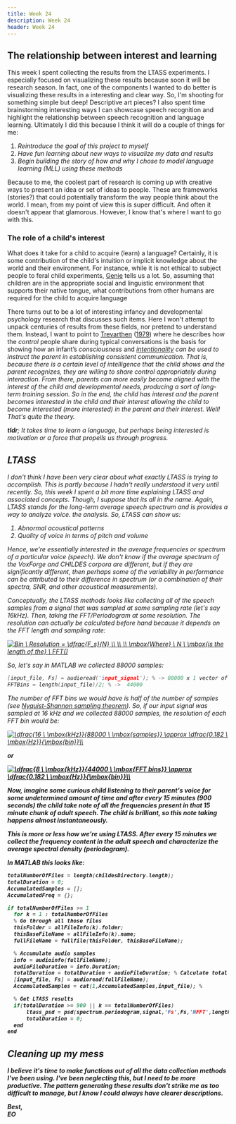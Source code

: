 ```yaml
---
title: Week 24
description: Week 24
header: Week 24
---
```


## The relationship between interest and learning
This week I spent collecting the results from the LTASS experiments. I especially focused on visualizing these results because soon it will be research season. In fact, one of the components I wanted to do better is visualizing these results in a interesting and clear way. So, I'm shooting for something simple but deep! Descriptive art pieces? I also spent time brainstorming interesting ways I can showcase speech recognition and highlight the relationship between speech recognition and language learning. Ultimately I did this because I think it will do a couple of things for me:

1. <i>Reintroduce the goal of this project to myself</i>
2. <i>Have fun learning about new ways to visualize my data and results</i>
3. <i>Begin building the story of how and why I chose to model language learning (MLL) using these methods</i>

Because to me, the coolest part of research is coming up with creative ways to present an idea or set of ideas to people. These are frameworks (stories?) that could potentially transform the way people think about the world. I mean, from my point of view this is super difficult. And often it doesn't appear that glamorous. However, I know that's where I want to go with this.

### The role of a child's interest
What does it take for a child to acquire (learn) a language? Certainly, it is some contribution of the child's intuition or implicit knowledge about the world and their environment. For instance, while it is not ethical to subject people to feral child experiments, [Genie](https://en.wikipedia.org/wiki/Genie_(feral_child)) tells us a lot. So, assuming that children are in the appropriate  social and linguistic environment that supports their native tongue, what contributions from other humans are required for the child to acquire language

There turns out to be a lot of interesting infancy and developmental psychology research that discusses such items. Here I won't attempt to unpack centuries of results from these fields, nor pretend to understand them. Instead, I want to point to [Trevarthen](http://citeseerx.ist.psu.edu/viewdoc/download?doi=10.1.1.475.9911&rep=rep1&type=pdf) ([1979](https://philpapers.org/rec/TRECAC-2)) where he describes how the <i>control</i> people share during typical conversations is the basis for showing how an infant’s <i>consciousness</i> and <i>[intentionality](https://en.wikipedia.org/wiki/Intentionality]</i>) can be used to instruct the parent in establishing consistent communication. That is, because there is a certain level of intelligence that the child shows and the parent <i>recognizes</i>, they are willing to share control appropriately during interaction. From there, parents can more easily become aligned with the interest of the child and developmental needs, producing a sort of long-term training session. So in the end, the child has interest and the parent becomes interested in the child and their interest allowing the child to become interested (more interested) in the parent and their interest. Well! That's quite the theory.

<b>tldr</b>; <i>It takes time to learn a language, but perhaps being interested is motivation or a force that propells us through progress.</i>

## LTASS
I don't think I have been very clear about what exactly LTASS is trying to accomplish. This is partly because I hadn't really understood it very until recently. So, this week I spent a bit more time explaining LTASS and associated concepts. Though, I suppose that its all in the name. Again, LTASS stands for the long-term average speech spectrum and is provides a way to analyze voice. the analysis. So, LTASS can show us:

1. Abnormal acoustical patterns
2. Quality of voice in terms of pitch and volume

Hence, we're essentially interested in the average frequencies or spectrum of a particular voice (speech). We don't know if the average spectrum of the VoxForge and CHILDES corpora are different, but if they are significantly different, then perhaps some of the variability in performance can be attributed to their difference in spectrum (or a combination of their spectra, SNR, and other acoustical measurements).

Conceptually, the LTASS methods looks like collecting all of the speech samples from a signal that was sampled at some sampling rate (let's say 16kHz). Then, taking the FFT/Periodogram at some resolution. The resolution can actually be calculated before hand because it depends on the FFT length and sampling rate:

<a href="https://www.codecogs.com/eqnedit.php?latex=Bin&space;\&space;Resolution&space;=&space;\dfrac{F_s}{N}&space;\\&space;\\&space;\\&space;\mbox{Where}&space;\&space;N&space;\&space;\mbox{is&space;the&space;length&space;of&space;the}&space;\&space;FFT()" target="_blank"><img src="https://latex.codecogs.com/gif.latex?Bin&space;\&space;Resolution&space;=&space;\dfrac{F_s}{N}&space;\\&space;\\&space;\\&space;\mbox{Where}&space;\&space;N&space;\&space;\mbox{is&space;the&space;length&space;of&space;the}&space;\&space;FFT()" title="Bin \ Resolution = \dfrac{F_s}{N} \\ \\ \\ \mbox{Where} \ N \ \mbox{is the length of the} \ FFT()" /></a>

So, let's say in MATLAB we collected 88000 samples:
```c
[input_file, Fs] = audioread('input_signal'); % -> 88000 x 1 vector of samples; Fs = 16000
FFTBins = length(input_file)/2; % ->  44000
```
The number of FFT bins we would have is half of the number of samples (see [Nyquist-Shannon sampling theorem](https://en.wikipedia.org/wiki/Nyquist%E2%80%93Shannon_sampling_theorem)). So, if our input signal was sampled at 16 kHz and we collected 88000 samples, the resolution of each FFT bin would be:



<a href="https://www.codecogs.com/eqnedit.php?latex=\dfrac{16&space;\&space;\mbox{kHz}}{88000&space;\&space;\mbox{samples}}&space;\approx&space;\dfrac{0.182&space;\&space;\mbox{Hz}}{\mbox{bin}}\\" target="_blank"><img src="https://latex.codecogs.com/gif.latex?\dfrac{16&space;\&space;\mbox{kHz}}{88000&space;\&space;\mbox{samples}}&space;\approx&space;\dfrac{0.182&space;\&space;\mbox{Hz}}{\mbox{bin}}\\" title="\dfrac{16 \ \mbox{kHz}}{88000 \ \mbox{samples}} \approx \dfrac{0.182 \ \mbox{Hz}}{\mbox{bin}}\\" /></a>

<b>or<b>

<a href="https://www.codecogs.com/eqnedit.php?latex=\dfrac{8&space;\&space;\mbox{kHz}}{44000&space;\&space;\mbox{FFT&space;bins}}&space;\approx&space;\dfrac{0.182&space;\&space;\mbox{Hz}}{\mbox{bin}}\\" target="_blank"><img src="https://latex.codecogs.com/gif.latex?\dfrac{8&space;\&space;\mbox{kHz}}{44000&space;\&space;\mbox{FFT&space;bins}}&space;\approx&space;\dfrac{0.182&space;\&space;\mbox{Hz}}{\mbox{bin}}\\" title="\dfrac{8 \ \mbox{kHz}}{44000 \ \mbox{FFT bins}} \approx \dfrac{0.182 \ \mbox{Hz}}{\mbox{bin}}\\" /></a>

Now, imagine some curious child listening to their parent's voice for some undetermined amount of time and after every 15 minutes (900 seconds) the child take note of all the frequencies present in that 15 minute chunk of adult speech. The child is brilliant, so this note taking happens almost instantaneously.

This is more or less how we're using LTASS. After every 15 minutes we collect the frequency content in the adult speech and characterize the average spectral density (periodogram).

In MATLAB this looks like:

```c
totalNumberOfFiles = length(childesDirectory.length);
totalDuration = 0;
AccumulatedSamples = [];
AccumulatedFreq = {};

if totalNumberOfFiles >= 1
  for k = 1 : totalNumberOfFiles
  % Go through all those files
  thisFolder = allFileInfo(k).folder;
  thisBaseFileName = allFileInfo(k).name;
  fullFileName = fullfile(thisFolder, thisBaseFileName);

  % Accumulate audio samples
  info = audioinfo(fullFileName);
  audioFileDuration = info.Duration;
  totalDuration = totalDuration + audioFileDuration; % Calculate total audio file duration
  [input_file, Fs] = audioread(fullFileName);
  AccumulatedSamples = cat(1,AccumulatedSamples,input_file); %

  % Get LTASS results
  if(totalDuration >= 900 || k == totalNumberOfFiles)
      ltass_psd = psd(spectrum.periodogram,signal,'Fs',Fs,'NFFT',length(signal));
      totalDuration = 0;
  end
end
```


## Cleaning up my mess
I believe it's time to make functions out of all the data collection methods I've been using. I've been neglecting this, but I need to be more productive. The pattern generating these results don't strike me as too difficult to manage, but I know I could always have clearer descriptions.






Best, <br />
EO
